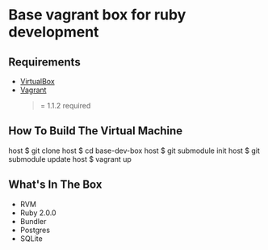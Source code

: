# Base vagrant box for ruby development

## Requirements

* [VirtualBox](https://www.virtualbox.org)
* [Vagrant](http://vagrantup.com)
    >= 1.1.2 required

## How To Build The Virtual Machine

host $ git clone
host $ cd base-dev-box
host $ git submodule init
host $ git submodule update
host $ vagrant up

## What's In The Box

* RVM
* Ruby 2.0.0
* Bundler
* Postgres
* SQLite
